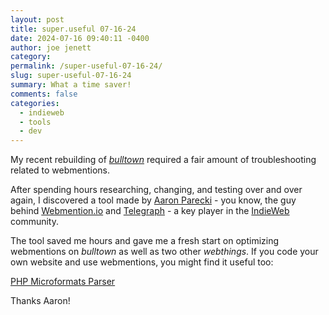 ```yaml
---
layout: post
title: super.useful 07-16-24
date: 2024-07-16 09:40:11 -0400
author: joe jenett
category: 
permalink: /super-useful-07-16-24/
slug: super-useful-07-16-24
summary: What a time saver!
comments: false
categories:
  - indieweb
  - tools
  - dev
---
```

My recent rebuilding of <a href="https://bulltown.joejenett.com/071424/"><em>bulltown</em></a> required a fair amount of  troubleshooting
related to webmentions. 

After spending hours researching, changing, and testing over and over again, I discovered a tool made by <a href="https://aaronparecki.com/">Aaron Parecki</a> - you know, the guy behind <a title="Webmention.io" href="https://webmention.io/">Webmention.io</a> and <a title="Telegraph" href="https://telegraph.p3k.io/">Telegraph</a> - a key player in the <a title="IndieWeb" href="https://indieweb.org/">IndieWeb</a> community. 

The tool saved me hours and gave me a fresh start on optimizing webmentions on <em>bulltown</em> as well as two other <em>webthings</em>. If you code your own website and use webmentions, you might find it useful too:

<a title="PHP Microformats Parser" href="https://pin13.net/mf2/">PHP Microformats Parser</a>

Thanks Aaron!

<a style="display:none;" href="https://brid.gy/publish/mastodon"><small>(cross-posted to mastodon)</small></a>